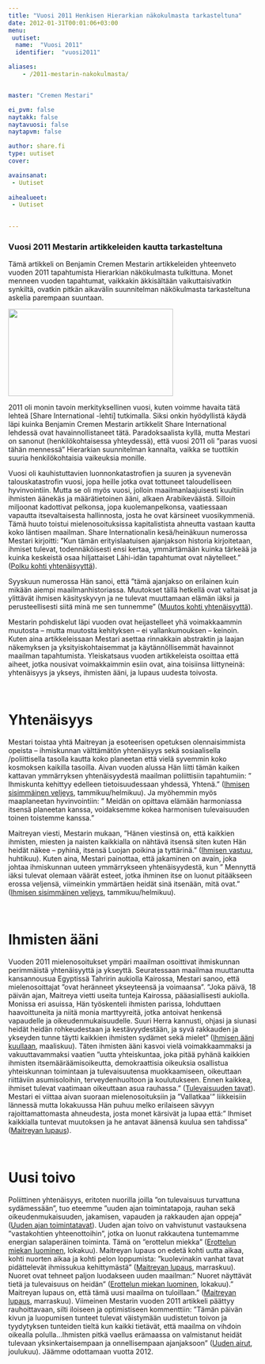 ```yaml
---
title: "Vuosi 2011 Henkisen Hierarkian näkokulmasta tarkasteltuna"
date: 2012-01-31T00:01:06+03:00
menu:
 uutiset:
  name:  "Vuosi 2011"
  identifier:  "vuosi2011"

aliases:
    - /2011-mestarin-nakokulmasta/


master: "Cremen Mestari"

ei_pvm: false
naytakk: false
naytavuosi: false
naytapvm: false

author: share.fi
type: uutiset
cover:

avainsanat:
 - Uutiset
 
aihealueet:
 - Uutiset
 

---
```

<h3>Vuosi 2011 Mestarin artikkeleiden kautta tarkasteltuna</h3>
<p class="alustus">Tämä artikkeli on Benjamin Cremen Mestarin artikkeleiden yhteenveto vuoden 2011 tapahtumista Hierarkian näkökulmasta tulkittuna. Monet menneen vuoden tapahtumat, vaikkakin äkkisältään vaikuttaisivatkin synkiltä, ovatkin pitkän aikavälin suunnitelman näkökulmasta tarkasteltuna askelia parempaan suuntaan.</p>
<p class="alignright"><img src="https://sharefi-cdn.sirv.com/sharefi/vuosi-2011.jpg" width="333" height="176" alt="" />
<p>2011 oli monin tavoin merkityksellinen vuosi, kuten voimme havaita tätä lehteä [Share International -lehti] tutkimalla. Siksi onkin hyödyllistä käydä läpi kuinka Benjamin Cremen Mestarin artikkelit Share International lehdessä ovat havainnollistaneet tätä. Paradoksaalista kyllä, mutta Mestari on sanonut (henkilökohtaisessa yhteydessä), että vuosi 2011 oli ”paras vuosi tähän mennessä” Hierarkian suunnitelman kannalta, vaikka se tuottikin suuria henkilökohtaisia vaikeuksia monille.</p>
<p>Vuosi oli kauhistuttavien luonnonkatastrofien ja suuren ja syvenevän talouskatastrofin vuosi, jopa heille jotka ovat tottuneet taloudelliseen hyvinvointiin. Mutta se oli myös vuosi, jolloin maailmanlaajuisesti kuultiin ihmisten äänekäs ja määrätietoinen ääni, alkaen Arabikeväästä. Silloin miljoonat kadottivat pelkonsa, jopa kuolemanpelkonsa, vaatiessaan vapautta itsevaltaisesta hallinnosta, josta he ovat kärsineet vuosikymmeniä. Tämä huuto toistui mielenosoituksissa kapitalistista ahneutta vastaan kautta koko läntisen maailman. Share Internationalin kesä/heinäkuun numerossa Mestari kirjoitti: ”Kun tämän erityislaatuisen ajanjakson historia kirjoitetaan, ihmiset tulevat, todennäköisesti ensi kertaa, ymmärtämään kuinka tärkeää ja kuinka keskeistä osaa hiljattaiset Lähi-idän tapahtumat ovat näytelleet.” (<a title="Mestarin sanoin 7–8/2011: Polku kohti yhtenäisyyttä" href="/mestarin-sanoin/2011-07/">Polku kohti yhtenäisyyttä</a>).</p>
<p>Syyskuun numerossa Hän sanoi, että ”tämä ajanjakso on erilainen kuin mikään aiempi maailmanhistoriassa. Muutokset tällä hetkellä ovat valtaisat ja ylittävät ihmisen käsityskyvyn ja ne tulevat muuttamaan elämän iäksi ja perusteellisesti siitä minä me sen tunnemme” (<a title="Mestarin sanoin 9/2011: Muutos kohti yhtenäisyyttä" href="/mestarin-sanoin/2011-09/">Muutos kohti yhtenäisyyttä</a>).</p>
<p>Mestarin pohdiskelut läpi vuoden ovat heijastelleet yhä voimakkaammin muutosta &#8211; mutta muutosta kehityksen – ei vallankumouksen – keinoin. Kuten aina artikkeleissaan Mestari asettaa rinnakkain abstraktin ja laajan näkemyksen ja yksityiskohtaisemmat ja käytännöllisemmät havainnot maailman tapahtumista. Yleiskatsaus vuoden artikkeleista osoittaa että aiheet, jotka nousivat voimakkaimmin esiin ovat, aina toisiinsa liittyneinä: yhtenäisyys ja ykseys, ihmisten ääni, ja lupaus uudesta toivosta.</p>
<p>&nbsp;</p>
<h1>Yhtenäisyys</h1>
<p>Mestari toistaa yhtä Maitreyan ja esoteerisen opetuksen olennaisimmista opeista – ihmiskunnan välttämätön yhtenäisyys sekä sosiaalisella /poliittisella tasolla kautta koko planeetan että vielä syvemmin koko kosmoksen kaikilla tasoilla. Aivan vuoden alussa Hän liitti tämän kaiken kattavan ymmärryksen yhtenäisyydestä maailman poliittisiin tapahtumiin: ” Ihmiskunta kehittyy edelleen tietoisuudessaan yhdessä, Yhtenä.” (<a title="Ihmisen sisimmäinen veljeys, Mestarin sanoin 1-2/2011" href="/mestarin-sanoin/2011-01/">Ihmisen sisimmäinen veljeys</a>, tammikuu/helmikuu). Ja myöhemmin myös maaplaneetan hyvinvointiin: ” Meidän on opittava elämään harmoniassa itsensä planeetan kanssa, voidaksemme kokea harmonisen tulevaisuuden toinen toistemme kanssa.”</p>
<p>Maitreyan viesti, Mestarin mukaan, ”Hänen viestinsä on, että kaikkien ihmisten, miesten ja naisten kaikkialla on nähtävä itsensä siten kuten Hän heidät näkee – pyhinä, itsensä Luojan poikina ja tyttärinä.” (<a title="Ihmisen vastuu, Mestarin sanoin 4/2011" href="/mestarin-sanoin/2011-04/">Ihmisen vastuu</a>, huhtikuu). Kuten aina, Mestari painottaa, että jakaminen on avain, joka johtaa ihmiskunnan uuteen ymmärrykseen yhtenäisyydestä, kun ” Mennyttä iäksi tulevat olemaan väärät esteet, jotka ihminen itse on luonut pitääkseen erossa veljensä, viimeinkin ymmärtäen heidät sinä itsenään, mitä ovat.” (<a title="Ihmisen sisimmäinen veljeys, Mestarin sanoin 1-2/2011" href="/mestarin-sanoin/2011-01/">Ihmisen sisimmäinen veljeys</a>, tammikuu/helmikuu).</p>
<p>&nbsp;</p>
<h1>Ihmisten ääni</h1>
<p>Vuoden 2011 mielenosoitukset ympäri maailman osoittivat ihmiskunnan perimmäistä yhtenäisyyttä ja ykseyttä. Seuratessaan maailmaa muuttanutta kansannousua Egyptissä Tahririn aukiolla Kairossa, Mestari sanoo, että mielenosoittajat ”ovat heränneet ykseyteensä ja voimaansa”. ”Joka päivä, 18 päivän ajan, Maitreya vietti useita tunteja Kairossa, pääasiallisesti aukiolla. Monissa eri asuissa, Hän työskenteli ihmisten parissa, lohduttaen haavoittuneita ja niitä monia marttyyreitä, jotka antoivat henkensä vapaudelle ja oikeudenmukaisuudelle. Suuri Herra kannusti, ohjasi ja siunasi heidät heidän rohkeudestaan ja kestävyydestään, ja syvä rakkauden ja ykseyden tunne täytti kaikkien ihmisten sydämet sekä mielet” (<a title="Ihmisen ääni kuullaan, Mestarin sanoin 3/2011" href="/mestarin-sanoin/2011-03/">Ihmisen ääni kuullaan</a>, maaliskuu). Täten ihmisten ääni kasvoi vielä voimakkaammaksi ja vakuuttavammaksi vaatien ”uutta yhteiskuntaa, joka pitää pyhänä kaikkien ihmisten itsemääräämisoikeutta, demokraattisia oikeuksia osallistua yhteiskunnan toimintaan ja tulevaisuutensa muokkaamiseen, oikeuttaan riittäviin asumisoloihin, terveydenhuoltoon ja koulutukseen. Ennen kaikkea, ihmiset tulevat vaatimaan oikeuttaan asua rauhassa.&#8221; (<a title="Mestarin sanoin 6/2011: Tulevaisuuden tavat" href="/mestarin-sanoin/2011-06/">Tulevaisuuden tavat</a>). Mestari ei viittaa aivan suoraan mielenosoituksiin ja &#8221;Vallatkaa'&#8221; liikkeisiin lännessä mutta lokakuussa Hän puhuu melko erilaiseen sävyyn rajoittamattomasta ahneudesta, josta monet kärsivät ja lupaa että:” Ihmiset kaikkialla tuntevat muutoksen ja he antavat äänensä kuulua sen tahdissa” (<a title="Mestarin sanoin 11/2011: Maitreyan lupaus" href="/mestarin-sanoin/2011-11/">Maitreyan lupaus</a>).</p>
<p>&nbsp;</p>
<h1>Uusi toivo</h1>
<p>Poliittinen yhtenäisyys, eritoten nuorilla joilla ”on tulevaisuus turvattuna sydämessään”, tuo eteemme ”uuden ajan toimintatapoja, rauhan sekä oikeudenmukaisuuden, jakamisen, vapauden ja rakkauden ajan oppeja” (<a title="Mestarin sanoin 5/2011: Uuden Ajan toimintatavat" href="/mestarin-sanoin/2011-05/">Uuden ajan toimintatavat</a>). Uuden ajan toivo on vahvistunut vastauksena &#8221;vastakohtien yhteenottoihin&#8221;, jotka on luonut rakkautena tuntemamme energian salaperäinen toiminta. Tämä on &#8221;erottelun miekka&#8221; (<a title="Mestarin sanoin 10/2011: Erottelun miekan luominen" href="/mestarin-sanoin/2011-10/">Erottelun miekan luominen</a>, lokakuu). Maitreyan lupaus on edetä kohti uutta aikaa, kohti nuorten aikaa ja kohti pelon loppumista: ”kuolevinakin vanhat tavat pidättelevät ihmissukua kehittymästä” (<a title="Mestarin sanoin 11/2011: Maitreyan lupaus" href="/mestarin-sanoin/2011-11/">Maitreyan lupaus</a>, marraskuu). Nuoret ovat tehneet paljon luodakseen uuden maailman:” Nuoret näyttävät tietä ja tulevaisuus on heidän” (<a title="Mestarin sanoin 10/2011: Erottelun miekan luominen" href="/mestarin-sanoin/2011-10/">Erottelun miekan luominen</a>, lokakuu).” Maitreyan lupaus on, että tämä uusi maailma on tuloillaan.” (<a title="Mestarin sanoin 11/2011: Maitreyan lupaus" href="/mestarin-sanoin/2011-11/">Maitreyan lupaus</a>, marraskuu). Viimeinen Mestarin vuoden 2011 artikkeli päättyy rauhoittavaan, silti iloiseen ja optimistiseen kommenttiin: ”Tämän päivän kivun ja luopumisen tunteet tulevat väistymään uudistetun toivon ja tyydytyksen tunteiden tieltä kun kaikki tietävät, että maailma on vihdoin oikealla polulla…Ihmisten pitkä vaellus erämaassa on valmistanut heidät tulevaan yksinkertaisempaan ja onnellisempaan ajanjaksoon” (<a title="Mestarin sanoin 12/2011: Uuden airut" href="/mestarin-sanoin/2011-12/">Uuden airut</a>, joulukuu). Jäämme odottamaan vuotta 2012.</p>